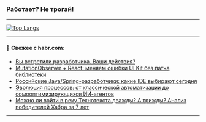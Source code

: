 ### Работает? Не трогай!

---
<!--
#### 🛠️ Technical stack:

![Java](https://img.shields.io/badge/Java-informational?logo=Oracle&style=flat&logoColor=white&color=FF4500)
![Kotlin](https://img.shields.io/badge/Kotlin-informational?logo=Kotlin&style=flat&logoColor=white&color=774D97)
![TS](https://img.shields.io/badge/TypeScript-informational?logo=typeScript&style=flat&logoColor=black&color=017acc)
![Python](https://img.shields.io/badge/Python-informational?logo=Python&style=flat&logoColor=black&color=ffdd54) <br>
![Spring](https://img.shields.io/badge/Spring-informational?logo=Spring&style=flat&logoColor=white&color=6DB33F) 
![SpringBoot](https://img.shields.io/badge/SpringBoot-informational?logo=SpringBoot&style=flat&logoColor=white&color=6DB33F)
![Nest](https://img.shields.io/badge/NestJS-informational?logo=NestJS&style=flat&logoColor=white&color=E0234E) 
![NodeJS](https://img.shields.io/badge/NodeJS-informational?logo=node.js&style=flat&logoColor=white&color=70A760)<br>
![PostgreSQL](https://img.shields.io/badge/PostgreSQL-informational?logo=PostgreSQL&style=flat&logoColor=white&color=DAA520)
![MongoDB](https://img.shields.io/badge/MongoDB-informational?logo=MongoDB&style=flat&logoColor=white&color=870000)
![Apache](https://img.shields.io/badge/Apache-informational?logo=apache&style=flat&logoColor=white&color=f74e28)

___ 
-->

<!--- #### 🛠️ : --->

[![Top Langs](https://github-readme-stats-82jvfl3w3-advtsettinggmailcoms-projects.vercel.app/api/top-langs/?username=zloylis&langs_count=10&hide_title=true&title_color=e6edf3&size_weight=0.5&count_weight=0.5&layout=compact&hide_progress=true&hide_border=true&theme=dracula&hide=css,makefile,cmake)](https://github.com/zloylis)

<!---


####  :octocat:&nbsp;&nbsp; Статистика:

![GitHub stats](https://github-readme-stats-u2qms2cxw-advtsettinggmailcoms-projects.vercel.app/api?username=zloylis&show_icons=true&hide_border=true&theme=dracula&title_color=e6edf3&include_all_commits=true&count_private=true&hide_rank=false&hide_title=true&rank_icon=github)
-->
---

#### 💬 Свежее с habr.com:

<!-- BLOG-POST-LIST:START -->
- [Вы встретили разработчика. Ваши действия?](https://habr.com/ru/articles/950464/?utm_source=habrahabr&utm_medium=rss&utm_campaign=950464)
- [MutationObserver + React: меняем ошибки UI Kit без патча библиотеки](https://habr.com/ru/companies/gnivc/articles/949862/?utm_source=habrahabr&utm_medium=rss&utm_campaign=949862)
- [Российские Java/Spring-разработчики: какие IDE выбирают сегодня](https://habr.com/ru/companies/axiomjdk/articles/949914/?utm_source=habrahabr&utm_medium=rss&utm_campaign=949914)
- [Эволюция процессов: от классической автоматизации до сомооптимизирующихся ИИ-агентов](https://habr.com/ru/companies/ru_mts/articles/948480/?utm_source=habrahabr&utm_medium=rss&utm_campaign=948480)
- [Можно ли войти в реку Технотекста дважды? А трижды? Анализ победителей Хабра за 7 лет](https://habr.com/ru/articles/948224/?utm_source=habrahabr&utm_medium=rss&utm_campaign=948224)
<!-- BLOG-POST-LIST:END -->

---
